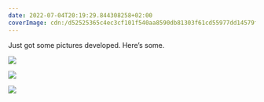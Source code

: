 ```yaml
---
date: 2022-07-04T20:19:29.844308258+02:00
coverImage: cdn:/d52525365c4ec3cf101f540aa8590db81303f61cd55977dd14579f6ba6c0ddee
---
```


<style>
.grid-wfdkjycwjp {
  grid-template-areas:
    "a b"
    "c c";
}

.grid-wfdkjycwjp> *:nth-child(1) { grid-area: a; }
.grid-wfdkjycwjp> *:nth-child(2) { grid-area: b; }
.grid-wfdkjycwjp> *:nth-child(3) { grid-area: c; }
</style>


Just got some pictures developed. Here’s some.

<div class="fw grid-wfdkjycwjp fg">

![](cdn:/d52525365c4ec3cf101f540aa8590db81303f61cd55977dd14579f6ba6c0ddee)

![](cdn:/b3c92abaccbe5da766e0d7c8222531f48e81c79ca349be35c0c24bd3797a2149)

![](cdn:/50d697931805a3aaa91f5d57a17165cf0f428d4db8c27df5b7523fc478ab8d83)

</div>
